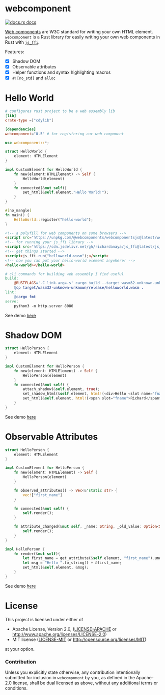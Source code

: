 # webcomponent

<a href="https://docs.rs/webcomponent"><img src="https://img.shields.io/badge/docs-latest-blue.svg?style=flat-square" alt="docs.rs docs" /></a>

[Web components](https://www.webcomponents.org/) are W3C standard for writing your own HTML element. `webcomponent` is a Rust library for easily writing your own web components in Rust with [`js_ffi`](https://github.com/richardanaya/js_ffi).

Features:
- [x] Shadow DOM
- [x] Observable attributes
- [x] Helper functions and syntax highlighting macros
- [x] `#![no_std]` and `alloc`

# Hello World
```toml
# configures rust project to be a web assembly lib
[lib]
crate-type =["cdylib"]

[dependencies]
webcomponent="0.5" # for registering our web component
```
```rust
use webcomponent::*;

struct HelloWorld {
	element: HTMLElement
}

impl CustomElement for HelloWorld {
    fn new(element:HTMLElement) -> Self {
        HelloWorld(element)
    }
    fn connected(&mut self){
        set_html(&self.element,"Hello World!");
    }
}

#[no_mangle]
fn main() {
    HelloWorld::register("hello-world");
}
```
```html
<!-- a polyfill for web components on some browsers -->
<script src="https://unpkg.com/@webcomponents/webcomponentsjs@latest/webcomponents-loader.js"></script>
<!-- for running your js_ffi library -->
<script src="https://cdn.jsdelivr.net/gh/richardanaya/js_ffi@latest/js_ffi.js"></script>
<!-- get things started -->
<script>js_ffi.run("helloworld.wasm");</script>
<!-- now you can put your hello-world element anywhere! -->
<hello-world></hello-world>
```
```makefile
# cli commands for building web assembly I find useful
build:
	@RUSTFLAGS='-C link-arg=-s' cargo build --target wasm32-unknown-unknown --release
	@cp target/wasm32-unknown-unknown/release/helloworld.wasm .
lint:
	@cargo fmt
serve:
	python3 -m http.server 8080
```


See demo [here](https://richardanaya.github.io/webcomponent/examples/helloworld/)

# Shadow DOM

```rust
struct HelloPerson {
	element: HTMLElement
}

impl CustomElement for HelloPerson {
    fn new(element: HTMLElement) -> Self {
        HelloPerson(element)
    }
    fn connected(&mut self) {
        attach_shadow(&self.element, true);
        set_shadow_html(&self.element, html!(<div>Hello <slot name="fname"></slot>!</div>));
        set_html(&self.element, html!(<span slot="fname">Richard</span>));
    }
}
```

See demo [here](https://richardanaya.github.io/webcomponent/examples/shadowdom/)

# Observable Attributes

```rust
struct HelloPerson {
	element: HTMLElement
}

impl CustomElement for HelloPerson {
    fn new(element: HTMLElement) -> Self {
        HelloPerson(element)
    }

    fn observed_attributes() -> Vec<&'static str> {
        vec!["first_name"]
    }

    fn connected(&mut self) {
        self.render();
    }

    fn attribute_changed(&mut self, _name: String, _old_value: Option<String>, _new_value: Option<String>) {
        self.render();
    }
}

impl HelloPerson {
    fn render(&mut self){
        let first_name = get_attribute(&self.element, "first_name").unwrap_or("human".to_string());
        let msg = "Hello ".to_string() + &first_name;
        set_html(&self.element, &msg);
    }
}
```

See demo [here](https://richardanaya.github.io/webcomponent/examples/observable_attributes/)

# License

This project is licensed under either of

 * Apache License, Version 2.0, ([LICENSE-APACHE](LICENSE-APACHE) or
   http://www.apache.org/licenses/LICENSE-2.0)
 * MIT license ([LICENSE-MIT](LICENSE-MIT) or
   http://opensource.org/licenses/MIT)

at your option.

### Contribution

Unless you explicitly state otherwise, any contribution intentionally submitted
for inclusion in `webcomponent` by you, as defined in the Apache-2.0 license, shall be
dual licensed as above, without any additional terms or conditions.

